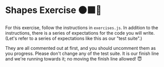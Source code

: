 # Shapes Exercise 🟠🟪🔺

For this exercise, follow the instructions in `exercises.js`. In addition to the instructions, there is a series of expectations for the code you will write. (Let's refer to a series of expectations like this as our "test suite".)

They are all commented out at first, and you should uncomment them as you progress. Please don't change any of the test suite. It is our finish line and we're running towards it; no moving the finish line allowed! 😇